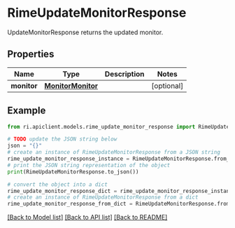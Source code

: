# RimeUpdateMonitorResponse

UpdateMonitorResponse returns the updated monitor.

## Properties

Name | Type | Description | Notes
------------ | ------------- | ------------- | -------------
**monitor** | [**MonitorMonitor**](MonitorMonitor.md) |  | [optional] 

## Example

```python
from ri.apiclient.models.rime_update_monitor_response import RimeUpdateMonitorResponse

# TODO update the JSON string below
json = "{}"
# create an instance of RimeUpdateMonitorResponse from a JSON string
rime_update_monitor_response_instance = RimeUpdateMonitorResponse.from_json(json)
# print the JSON string representation of the object
print(RimeUpdateMonitorResponse.to_json())

# convert the object into a dict
rime_update_monitor_response_dict = rime_update_monitor_response_instance.to_dict()
# create an instance of RimeUpdateMonitorResponse from a dict
rime_update_monitor_response_from_dict = RimeUpdateMonitorResponse.from_dict(rime_update_monitor_response_dict)
```
[[Back to Model list]](../README.md#documentation-for-models) [[Back to API list]](../README.md#documentation-for-api-endpoints) [[Back to README]](../README.md)

